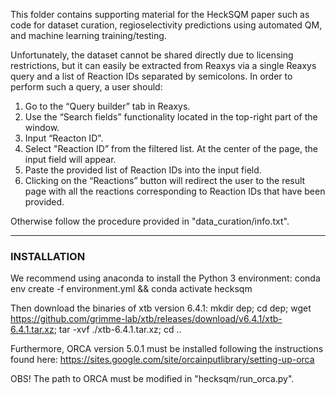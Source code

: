 This folder contains supporting material for the HeckSQM paper such as code for dataset curation, regioselectivity predictions using automated QM, and machine learning training/testing.

Unfortunately, the dataset cannot be shared directly due to licensing restrictions, but it can easily  be extracted from Reaxys via a single Reaxys query and a list of Reaction IDs separated by semicolons.
In order to perform such a query, a user should:
1. Go to the “Query builder” tab in Reaxys.
2. Use the “Search fields” functionality located in the top-right part of the window.
3. Input “Reacton ID".
4. Select "Reaction ID” from the filtered list. At the center of the page, the input field will appear.
5. Paste the provided list of Reaction IDs into the input field.
6. Clicking on the “Reactions” button will redirect the user to the result page with all the reactions corresponding to Reaction IDs that have been provided.

Otherwise follow the procedure provided in "data_curation/info.txt".

-------------------------------------------------------------------------------------------

### INSTALLATION ###

We recommend using anaconda to install the Python 3 environment:
conda env create -f environment.yml && conda activate hecksqm

Then download the binaries of xtb version 6.4.1:
mkdir dep; cd dep; wget https://github.com/grimme-lab/xtb/releases/download/v6.4.1/xtb-6.4.1.tar.xz; tar -xvf ./xtb-6.4.1.tar.xz; cd ..

Furthermore, ORCA version 5.0.1 must be installed following the instructions found here: https://sites.google.com/site/orcainputlibrary/setting-up-orca

OBS! The path to ORCA must be modified in "hecksqm/run_orca.py".
